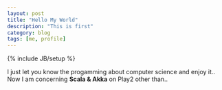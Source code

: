 ```yaml
---
layout: post
title: "Hello My World"
description: "This is first"
category: blog
tags: [me, profile]
---
```

{% include JB/setup %}

I just let you know the progamming about computer science and enjoy it..
Now I am concerning **Scala & Akka** on Play2 other than..
